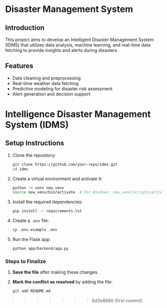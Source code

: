 # Disaster Management System

## Introduction
This project aims to develop an Intelligent Disaster Management System (IDMS) that utilizes data analysis, machine learning, and real-time data fetching to provide insights and alerts during disasters.

## Features
- Data cleaning and preprocessing
- Real-time weather data fetching
- Predictive modeling for disaster risk assessment
- Alert generation and decision support

# Intelligence Disaster Management System (IDMS)

## Setup Instructions

1. Clone the repository:
   ```bash
   git clone https://github.com/your-repo/idms.git
   cd idms
   ```

2. Create a virtual environment and activate it:
   ```bash
   python -m venv new_venv
   source new_venv/bin/activate  # For Windows: new_venv\Scripts\activate
   ```

3. Install the required dependencies:
   ```bash
   pip install -r requirements.txt
   ```

4. Create a `.env` file:
   ```bash
   cp .env.example .env
   ```

5. Run the Flask app:
   ```bash
   python app/backend/app.py
   ```

### Steps to Finalize

1. **Save the file** after making these changes.
2. **Mark the conflict as resolved** by adding the file:

   ```bash
   git add README.md

>>>>>>> 6d3e8880 (first commit)
